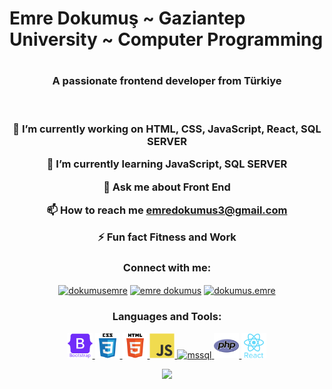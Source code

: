 <h1>Emre Dokumuş ~ Gaziantep University ~ Computer Programming<h1/>
<h3 align="center">A passionate frontend developer from Türkiye<br><br><br>
            
 🔭 I’m currently working on **HTML, CSS, JavaScript, React, SQL SERVER**</p>

 🌱 I’m currently learning **JavaScript, SQL SERVER**

 💬 Ask me about **Front End**

 📫 How to reach me **emredokumus3@gmail.com**

 ⚡ Fun fact **Fitness and Work**
  
</h3>
<h3 align="center">Connect with me:</h3>
<p align="center">
<a href="https://twitter.com/DokumusEmre" target="blank"><img align="center" src="https://raw.githubusercontent.com/rahuldkjain/github-profile-readme-generator/master/src/images/icons/Social/twitter.svg" alt="dokumusemre" height="30" width="40" /></a>
<a href="https://linkedin.com/in/emre-dokumuş-624301294" target="blank"><img align="center" src="https://raw.githubusercontent.com/rahuldkjain/github-profile-readme-generator/master/src/images/icons/Social/linked-in-alt.svg" alt="emre dokumus" height="30" width="40" /></a>
<a href="https://instagram.com/dokumus.emre" target="blank"><img align="center" src="https://raw.githubusercontent.com/rahuldkjain/github-profile-readme-generator/master/src/images/icons/Social/instagram.svg" alt="dokumus.emre" height="30" width="40" /></a>
</p>

<h3 align="center">Languages and Tools:</h3>
<p align="center"> <a href="https://getbootstrap.com" target="_blank" rel="noreferrer"> <img src="https://raw.githubusercontent.com/devicons/devicon/master/icons/bootstrap/bootstrap-plain-wordmark.svg" alt="bootstrap" width="40" height="40"/> </a> <a href="https://www.w3schools.com/css/" target="_blank" rel="noreferrer"> <img src="https://raw.githubusercontent.com/devicons/devicon/master/icons/css3/css3-original-wordmark.svg" alt="css3" width="40" height="40"/> </a> <a href="https://www.w3.org/html/" target="_blank" rel="noreferrer"> <img src="https://raw.githubusercontent.com/devicons/devicon/master/icons/html5/html5-original-wordmark.svg" alt="html5" width="40" height="40"/> </a> <a href="https://developer.mozilla.org/en-US/docs/Web/JavaScript" target="_blank" rel="noreferrer"> <img src="https://raw.githubusercontent.com/devicons/devicon/master/icons/javascript/javascript-original.svg" alt="javascript" width="40" height="40"/> </a> <a href="https://www.microsoft.com/en-us/sql-server" target="_blank" rel="noreferrer"> <img src="https://www.svgrepo.com/show/303229/microsoft-sql-server-logo.svg" alt="mssql" width="40" height="40"/> </a> <a href="https://www.php.net" target="_blank" rel="noreferrer"> <img src="https://raw.githubusercontent.com/devicons/devicon/master/icons/php/php-original.svg" alt="php" width="40" height="40"/> </a> <a href="https://reactjs.org/" target="_blank" rel="noreferrer"> <img src="https://raw.githubusercontent.com/devicons/devicon/master/icons/react/react-original-wordmark.svg" alt="react" width="40" height="40"/> </a> </p>
<div align="center">
<img  src="https://media.istockphoto.com/id/1327335644/photo/programmers-hands-are-coding-on-a-laptop-in-the-dark-with-a-view-of-the-lights-of-the-night.jpg?s=612x612&w=0&k=20&c=NDhrq8n-s- exrPOq_Oet1i13PhwGe7Z2HOfirx9wscA="></div>
